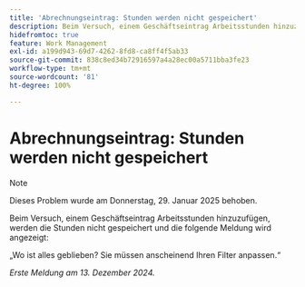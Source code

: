 ```yaml
---
title: 'Abrechnungseintrag: Stunden werden nicht gespeichert'
description: Beim Versuch, einem Geschäftseintrag Arbeitsstunden hinzuzufügen, werden die Stunden nicht gespeichert und eine Meldung wird angezeigt.
hidefromtoc: true
feature: Work Management
exl-id: a199d943-69d7-4262-8fd8-ca8ff4f5ab33
source-git-commit: 838c8ed34b72916597a4a28ec00a5711bba3fe23
workflow-type: tm+mt
source-wordcount: '81'
ht-degree: 100%

---
```


# Abrechnungseintrag: Stunden werden nicht gespeichert

>[!NOTE]
>
>Dieses Problem wurde am Donnerstag, 29. Januar 2025 behoben.

Beim Versuch, einem Geschäftseintrag Arbeitsstunden hinzuzufügen, werden die Stunden nicht gespeichert und die folgende Meldung wird angezeigt:

„Wo ist alles geblieben? Sie müssen anscheinend Ihren Filter anpassen.“

_Erste Meldung am 13. Dezember 2024._
